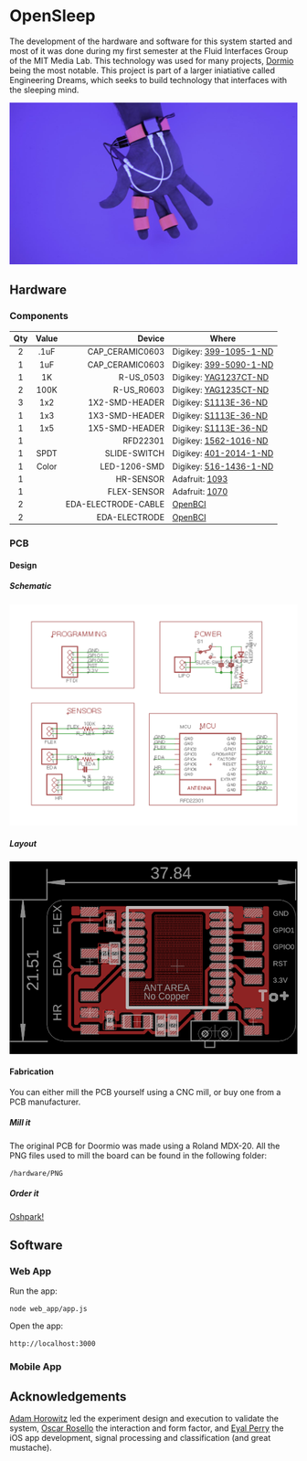 # OpenSleep

The development of the hardware and software for this system started and most of it was done during my first semester at the Fluid Interfaces Group of the MIT Media Lab. This technology was used for many projects, [Dormio](https://www.media.mit.edu/projects/sleep-creativity/ovewview) being the most notable. This project is part of a larger iniatiative called Engineering Dreams, which seeks to build technology that interfaces with the sleeping mind.

![Dormio](/images/dormio.jpg)


## Hardware

### Components

| Qty | Value | Device  | Where |
|:---:|:-----:| -------:| ----- |
|  2  | .1uF  | CAP_CERAMIC0603 | Digikey: [399-1095-1-ND](https://www.digikey.com/product-detail/en/kemet/C0603C104K8RACTU/399-1095-1-ND/411370) |
|  1  |  1uF  | CAP_CERAMIC0603 | Digikey: [399-5090-1-ND](https://www.digikey.com/product-detail/en/kemet/C0603C105K4PACTU/399-5090-1-ND/1465624) | 
|  1  |  1K   | R-US_0503       | Digikey: [YAG1237CT-ND](https://www.digikey.com/product-detail/en/yageo/RT0603BRD071KL/YAG1237CT-ND/4340590) | 
|  2  | 100K  | R-US_R0603      | Digikey: [YAG1235CT-ND](https://www.digikey.com/product-detail/en/yageo/RT0603BRD07100KL/YAG1235CT-ND/4340588) |
|  3  |  1x2  | 1X2-SMD-HEADER  | Digikey: [S1113E-36-ND](https://www.digikey.com/product-detail/en/sullins-connector-solutions/GEC36SBSN-M89/S1113E-36-ND/862247) |
|  1  |  1x3  | 1X3-SMD-HEADER  | Digikey: [S1113E-36-ND](https://www.digikey.com/product-detail/en/sullins-connector-solutions/GEC36SBSN-M89/S1113E-36-ND/862247) |
|  1  |  1x5  | 1X5-SMD-HEADER  | Digikey: [S1113E-36-ND](https://www.digikey.com/product-detail/en/sullins-connector-solutions/GEC36SBSN-M89/S1113E-36-ND/862247) |
|  1  |       | RFD22301        | Digikey: [1562-1016-ND](https://www.digikey.com/product-detail/en/rf-digital-corporation/RFD22301/1562-1016-ND/5056363) |
|  1  | SPDT  | SLIDE-SWITCH    | Digikey: [401-2014-1-ND](https://www.digikey.com/product-detail/en/c-k/AYZ0103AGRLC/401-2014-1-ND/1640123) |
|  1  | Color | LED-1206-SMD    | Digikey: [516-1436-1-ND](https://www.digikey.com/product-detail/en/broadcom-limited/HSMR-C150/516-1436-1-ND/637760) |
|  1  |       | HR-SENSOR       | Adafruit: [1093](https://www.adafruit.com/product/1093) |
|  1  |       | FLEX-SENSOR     | Adafruit: [1070](https://www.adafruit.com/product/1070) |
|  2  |       | EDA-ELECTRODE-CABLE | [OpenBCI](https://shop.openbci.com/collections/frontpage/products/emg-ecg-snap-electrode-cables?variant=32372786958) |
| 2   |       | EDA-ELECTRODE   | [OpenBCI](https://shop.openbci.com/collections/frontpage/products/skintact-f301-pediatric-foam-solid-gel-electrodes-30-pack?variant=29467659395) |

### PCB

#### Design

##### Schematic

![Schematic](/images/design_schematic.png)

##### Layout 

![Layout](/images/design_board.png)


#### Fabrication

You can either mill the PCB yourself using a CNC mill, or buy one from a PCB manufacturer.

##### Mill it

The original PCB for Doormio was made using a Roland MDX-20. All the PNG files used to mill the board can be found in the following folder:

    /hardware/PNG

##### Order it

[Oshpark!](https://oshpark.com/shared_projects/I6SkyNbt)

## Software

### Web App

Run the app:

    node web_app/app.js

Open the app:

    http://localhost:3000

### Mobile App

## Acknowledgements 

[Adam Horowitz](https://www.media.mit.edu/people/adamjhh/overview/) led the experiment design and execution to validate the system, [Oscar Rosello](https://www.media.mit.edu/people/rosello/overview/) the interaction and form factor, and  [Eyal Perry](https://www.media.mit.edu/people/eyalp/overview/) the iOS app development, signal processing and classification (and great mustache).
